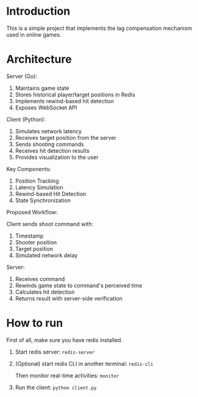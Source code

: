 # Introduction

This is a simple project that implements the lag compensation mechanism used in online games.

# Architecture

Server (Go):

1. Maintains game state
2. Stores historical player/target positions in Redis
3. Implements rewind-based hit detection
4. Exposes WebSocket API

Client (Python):

1. Simulates network latency
2. Receives target position from the server
3. Sends shooting commands
4. Receives hit detection results
5. Provides visualization to the user

Key Components:

1. Position Tracking
2. Latency Simulation
3. Rewind-based Hit Detection
4. State Synchronization

Proposed Workflow:

Client sends shoot command with:

1. Timestamp
2. Shooter position
3. Target position
4. Simulated network delay

Server:

1. Receives command
2. Rewinds game state to command's perceived time
3. Calculates hit detection
4. Returns result with server-side verification

# How to run

First of all, make sure you have redis installed.

1. Start redis server:
   `redis-server`
2. (Optional) start redis CLI in another terminal:
   `redis-cli`

   Then monitor real-time activities:
   `monitor`

3. Run the client:
   `python client.py`
